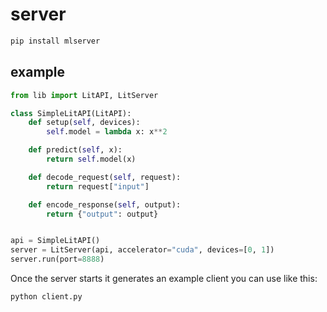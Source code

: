 # server

```bash
pip install mlserver
```

## example

```python
from lib import LitAPI, LitServer

class SimpleLitAPI(LitAPI):
    def setup(self, devices):
        self.model = lambda x: x**2

    def predict(self, x):
        return self.model(x)

    def decode_request(self, request):
        return request["input"]

    def encode_response(self, output):
        return {"output": output}


api = SimpleLitAPI()
server = LitServer(api, accelerator="cuda", devices=[0, 1])
server.run(port=8888)
```

Once the server starts it generates an example client you can use like this:

```bash
python client.py
```
